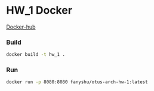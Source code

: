 # HW_1 Docker

[Docker-hub](https://hub.docker.com/repository/docker/fanyshu/otus-arch-hw-1)

### Build
```bash
docker build -t hw_1 .
```

### Run
```bash
docker run -p 8080:8080 fanyshu/otus-arch-hw-1:latest
```